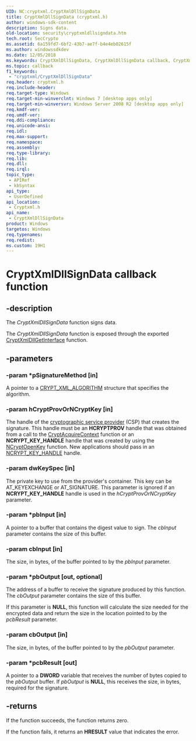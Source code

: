 ```yaml
---
UID: NC:cryptxml.CryptXmlDllSignData
title: CryptXmlDllSignData (cryptxml.h)
author: windows-sdk-content
description: Signs data.
old-location: security\cryptxmldllsigndata.htm
tech.root: SecCrypto
ms.assetid: 6a159fd7-6bf2-43b7-ae7f-b4e4eb02615f
ms.author: windowssdkdev
ms.date: 12/05/2018
ms.keywords: CryptXmlDllSignData, CryptXmlDllSignData callback, CryptXmlDllSignData callback function [Security], cryptxml/CryptXmlDllSignData, security.cryptxmldllsigndata
ms.topic: callback
f1_keywords: 
 - "cryptxml/CryptXmlDllSignData"
req.header: cryptxml.h
req.include-header: 
req.target-type: Windows
req.target-min-winverclnt: Windows 7 [desktop apps only]
req.target-min-winversvr: Windows Server 2008 R2 [desktop apps only]
req.kmdf-ver: 
req.umdf-ver: 
req.ddi-compliance: 
req.unicode-ansi: 
req.idl: 
req.max-support: 
req.namespace: 
req.assembly: 
req.type-library: 
req.lib: 
req.dll: 
req.irql: 
topic_type:
 - APIRef
 - kbSyntax
api_type:
 - UserDefined
api_location:
 - Cryptxml.h
api_name:
 - CryptXmlDllSignData
product: Windows
targetos: Windows
req.typenames: 
req.redist: 
ms.custom: 19H1
---
```


# CryptXmlDllSignData callback function


## -description


The <i>CryptXmlDllSignData</i> function signs data.

The <i>CryptXmlDllSignData</i> function is exposed through the exported <a href="https://docs.microsoft.com/windows/desktop/api/cryptxml/nc-cryptxml-cryptxmldllgetinterface">CryptXmlDllGetInterface</a>  function.


## -parameters




### -param *pSignatureMethod [in]

A pointer to a <a href="https://docs.microsoft.com/windows/desktop/api/cryptxml/ns-cryptxml-_crypt_xml_algorithm">CRYPT_XML_ALGORITHM</a> structure that specifies the algorithm.


### -param hCryptProvOrNCryptKey [in]

The handle of the <a href="https://docs.microsoft.com/windows/desktop/SecGloss/c-gly">cryptographic service provider</a> (CSP) that creates the signature. This handle must be an <b>HCRYPTPROV</b> handle that was obtained from a call to the <a href="https://docs.microsoft.com/windows/desktop/api/wincrypt/nf-wincrypt-cryptacquirecontexta">CryptAcquireContext</a> function or an <b>NCRYPT_KEY_HANDLE</b> handle that was created by using the <a href="https://docs.microsoft.com/windows/desktop/api/ncrypt/nf-ncrypt-ncryptopenkey">NCryptOpenKey</a> function. New applications should pass in an <a href="https://docs.microsoft.com/windows/desktop/SecCrypto/hcryptprov-or-ncrypt-key-handle">NCRYPT_KEY_HANDLE</a> handle.


### -param dwKeySpec [in]

The private key to use from the provider's container. This key can be AT_KEYEXCHANGE or AT_SIGNATURE. This parameter is ignored if an <b>NCRYPT_KEY_HANDLE</b> handle is used in the <i>hCryptProvOrNCryptKey</i> parameter.


### -param *pbInput [in]

A pointer to a buffer that contains the digest value to sign. The <i>cbInput</i> parameter contains the size of this buffer.


### -param cbInput [in]

The size, in bytes, of the buffer pointed to by the <i>pbInput</i> parameter.


### -param *pbOutput [out, optional]

The address of a buffer to receive the signature produced by this function. The <i>cbOutput</i> parameter contains the size of this buffer.

If this parameter is <b>NULL</b>, this function will calculate the size needed for the encrypted data and return the size in the location pointed to by the <i>pcbResult</i> parameter.


### -param cbOutput [in]

The size, in bytes, of the buffer pointed to by the <i>pbOutput</i> parameter.


### -param *pcbResult [out]

A pointer to a <b>DWORD</b> variable that receives the number of bytes copied to the <i>pbOutput</i> buffer. 
If <i>pbOutput</i> is <b>NULL</b>, this receives the size, in bytes, required for the signature.


## -returns



If the function succeeds, the function returns zero.

If the function fails, it returns an <b>HRESULT</b> value that indicates the error.



